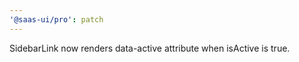 ```yaml
---
'@saas-ui/pro': patch
---
```


SidebarLink now renders data-active attribute when isActive is true.
